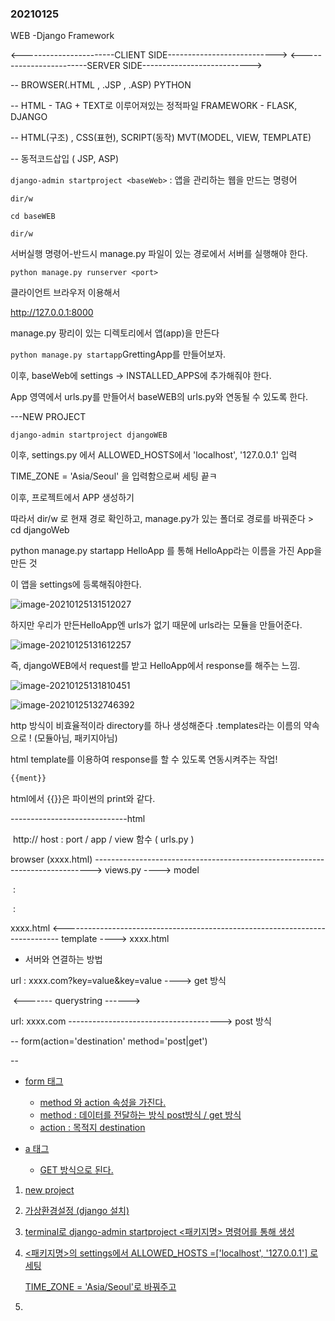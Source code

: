 ### 20210125

WEB -Django Framework

<-----------------------CLIENT SIDE--------------------------->         <------------------------SERVER SIDE--------------------------->

-- BROWSER(.HTML , .JSP , .ASP)                                            PYTHON

-- HTML - TAG + TEXT로 이루어져있는 정적파일                  FRAMEWORK - FLASK, DJANGO

-- HTML(구조) ,  CSS(표현), SCRIPT(동작)                               MVT(MODEL, VIEW, TEMPLATE)

-- 동적코드삽입 ( JSP, ASP)



```django-admin startproject <baseWeb>``` : 앱을 관리하는 웹을 만드는 명령어

```dir/w```

```cd baseWEB```

```dir/w```

서버실행 명령어-반드시 manage.py 파일이 있는 경로에서 서버를 실행해야 한다.

```python manage.py runserver <port>```<optional>

클라이언트 브라우저 이용해서

http://127.0.0.1:8000 

manage.py 팡리이 있는 디렉토리에서 앱(app)을 만든다

```python manage.py startapp```GrettingApp를 만들어보자.

이후, baseWeb에 settings -> INSTALLED_APPS에 추가해줘야 한다.

App 영역에서 urls.py를 만들어서 baseWEB의 urls.py와 연동될 수 있도록 한다.



---NEW PROJECT

```django-admin startproject djangoWEB```

이후, settings.py 에서 ALLOWED_HOSTS에서 'localhost', '127.0.0.1' 입력

TIME_ZONE = 'Asia/Seoul' 을 입력함으로써 세팅 끝ㅋ



이후, 프로젝트에서 APP 생성하기

따라서 dir/w 로 현재 경로 확인하고, manage.py가 있는 폴더로 경로를 바꿔준다  > cd djangoWeb

python manage.py startapp HelloApp 를 통해 HelloApp라는 이름을 가진 App을 만든 것

이 앱을 settings에 등록해줘야한다.

![image-20210125131512027](20210125(web).assets/image-20210125131512027.png)

하지만 우리가 만든HelloApp엔 urls가 없기 때문에 urls라는 모듈을 만들어준다.

![image-20210125131612257](20210125(web).assets/image-20210125131612257.png)

즉, djangoWEB에서 request를 받고 HelloApp에서 response를 해주는 느낌.

![image-20210125131810451](20210125(web).assets/image-20210125131810451.png)

![image-20210125132746392](20210125(web).assets/image-20210125132746392.png)

http 방식이 비효율적이라 directory를 하나 생성해준다 .templates라는 이름의 약속으로 ! (모듈아님, 패키지아님)

html template를 이용하여 response를 할 수 있도록 연동시켜주는 작업!



```html
{{ment}} 
```

html에서 {{}}은 파이썬의 print와 같다.





-----------------------------html

​                                             http://     host : port     /   app  / view 함수 ( urls.py )

browser (xxxx.html)   -----------------------------------------------------------------------------> views.py  ----> model

​																																				:

​																																				: 

xxxx.html                     <----------------------------------------------------------------------------- template ----> xxxx.html

* 서버와 연결하는 방법

url : xxxx.com?key=value&key=value ----> get 방식 

​                        <------- querystring ------>

url: xxxx.com --------------------------------------> post 방식

-- form(action='destination' method='post|get')

-- <a href=' '>



* form 태그
  - method 와 action 속성을 가진다.
  - method : 데이터를 전달하는 방식 post방식 / get 방식
  - action : 목적지 destination

* a 태그
  * GET 방식으로 된다.





1. new project

2. 가상환경설정 (django 설치)

3. terminal로 django-admin startproject <패키지명> 명령어를 통해 생성

4. <패키지명>의 settings에서 ALLOWED_HOSTS =['localhost', '127.0.0.1'] 로 세팅

   TIME_ZONE = 'Asia/Seoul'로 바꿔주고

5. 